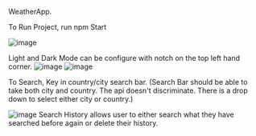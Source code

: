 WeatherApp. 

To Run Project, run npm Start

![image](https://github.com/user-attachments/assets/0f5c36d5-d244-4852-8ebc-2620d173be0f)

Light and Dark Mode can be configure with notch on the top left hand corner. 
![image](https://github.com/user-attachments/assets/6a4cbb23-8e8e-4211-9e30-9968d33a0f46)
![image](https://github.com/user-attachments/assets/ab6b7280-46ee-435b-abf5-a544c25e4033)


To Search, Key in country/city search bar. (Search Bar should be able to take both city and country. The api doesn't discriminate. There is a drop down to select either city or country.)

![image](https://github.com/user-attachments/assets/674f1705-97ff-4a22-bcb9-d4e035a5bd45)
Search History allows user to either search what they have searched before again or delete their history. 


